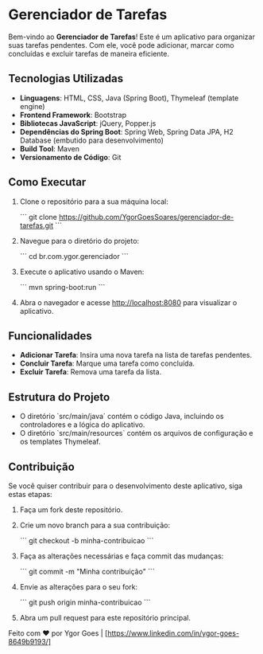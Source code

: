 # Gerenciador de Tarefas

Bem-vindo ao **Gerenciador de Tarefas**! Este é um aplicativo para organizar suas tarefas pendentes. Com ele, você pode adicionar, marcar como concluídas e excluir tarefas de maneira eficiente.

## Tecnologias Utilizadas

- **Linguagens**: HTML, CSS, Java (Spring Boot), Thymeleaf (template engine)
- **Frontend Framework**: Bootstrap
- **Bibliotecas JavaScript**: jQuery, Popper.js
- **Dependências do Spring Boot**: Spring Web, Spring Data JPA, H2 Database (embutido para desenvolvimento)
- **Build Tool**: Maven
- **Versionamento de Código**: Git

## Como Executar

1. Clone o repositório para a sua máquina local:

   \`\`\`
   git clone https://github.com/YgorGoesSoares/gerenciador-de-tarefas.git
   \`\`\`

2. Navegue para o diretório do projeto:

   \`\`\`
   cd br.com.ygor.gerenciador
   \`\`\`

3. Execute o aplicativo usando o Maven:

   \`\`\`
   mvn spring-boot:run
   \`\`\`

4. Abra o navegador e acesse [http://localhost:8080](http://localhost:8080) para visualizar o aplicativo.

## Funcionalidades

- **Adicionar Tarefa**: Insira uma nova tarefa na lista de tarefas pendentes.
- **Concluir Tarefa**: Marque uma tarefa como concluída.
- **Excluir Tarefa**: Remova uma tarefa da lista.

## Estrutura do Projeto

- O diretório \`src/main/java\` contém o código Java, incluindo os controladores e a lógica do aplicativo.
- O diretório \`src/main/resources\` contém os arquivos de configuração e os templates Thymeleaf.

## Contribuição

Se você quiser contribuir para o desenvolvimento deste aplicativo, siga estas etapas:

1. Faça um fork deste repositório.
2. Crie um novo branch para a sua contribuição:

   \`\`\`
   git checkout -b minha-contribuicao
   \`\`\`

3. Faça as alterações necessárias e faça commit das mudanças:

   \`\`\`
   git commit -m "Minha contribuição"
   \`\`\`

4. Envie as alterações para o seu fork:

   \`\`\`
   git push origin minha-contribuicao
   \`\`\`

5. Abra um pull request para este repositório principal.

Feito com ❤️ por Ygor Goes | [https://www.linkedin.com/in/ygor-goes-8649b9193/]
